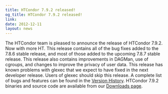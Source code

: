 ```yaml
---
title: HTCondor 7.9.2 released!
og_title: HTCondor 7.9.2 released!
link: 
date: 2012-12-11
layout: news
---
```


The HTCondor team is pleased to announce the release of HTCondor 7.9.2. Now with more HT.  This release contains all of the bug fixes added to the 7.8.6 stable release, and most of those added to the  upcoming 7.8.7 stable release. This release also contains improvements in DAGMan, use of cgroups, and changes to improve the privacy of user data.  This release has known problems with glexec that we expect to have fixed in the next developer release.  Users of glexec should skip this release.  A complete list of bugs and features can be found in the  <a href="manual/v7.9/9_3Development_Release.html">Version History</a>.  HTCondor 7.9.2 binaries and source code are available from our <a href="downloads/">Downloads page</a>. 

